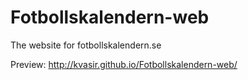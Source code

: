 Fotbollskalendern-web
=====================

The website for fotbollskalendern.se

Preview: http://kvasir.github.io/Fotbollskalendern-web/

